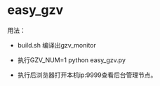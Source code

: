 # easy_gzv

用法：

- build.sh 编译出gzv_monitor

- 执行GZV_NUM=1 python easy_gzv.py
- 执行后浏览器打开本机ip:9999查看后台管理节点。